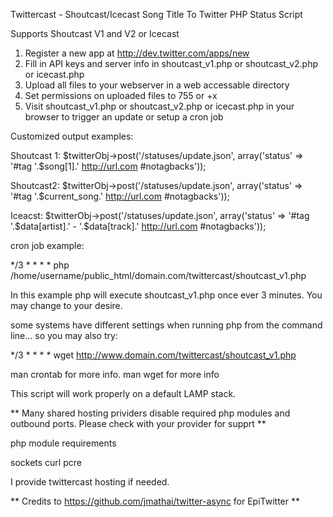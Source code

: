 Twittercast - Shoutcast/Icecast Song Title To Twitter PHP Status Script

Supports Shoutcast V1 and V2 or Icecast

1. Register a new app at http://dev.twitter.com/apps/new
2. Fill in API keys and server info in shoutcast_v1.php or shoutcast_v2.php or icecast.php
3. Upload all files to your webserver in a web accessable directory
4. Set permissions on uploaded files to 755 or +x
4. Visit shoutcast_v1.php or shoutcast_v2.php or icecast.php in your browser to trigger an update or setup a cron job

Customized output examples:

Shoutcast 1:
$twitterObj->post('/statuses/update.json', array('status' => '#tag '.$song[1].' http://url.com #notagbacks'));

Shoutcast2:
$twitterObj->post('/statuses/update.json', array('status' => '#tag '.$current_song.' http://url.com #notagbacks'));

Iceacst:
$twitterObj->post('/statuses/update.json', array('status' => '#tag '.$data[artist].' - '.$data[track].' http://url.com #notagbacks'));


cron job example:

*/3 * * * * php /home/username/public_html/domain.com/twittercast/shoutcast_v1.php

In this example php will execute shoutcast_v1.php once ever 3 minutes. You may change to your desire.

some systems have different settings when running php from the command line... so you may also try:

*/3 * * * * wget http://www.domain.com/twittercast/shoutcast_v1.php

man crontab for more info.
man wget for more info

This script will work properly on a default LAMP stack.

** Many shared hosting prividers disable required php modules and outbound ports. Please check with your provider for supprt **

php module requirements

sockets
curl
pcre

I provide twittercast hosting if needed.


** Credits to https://github.com/jmathai/twitter-async for EpiTwitter **
